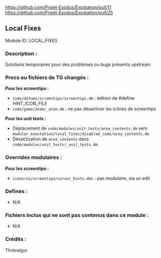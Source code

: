 https://github.com/Projet-Exodus/Exostation/pull/11
https://github.com/Projet-Exodus/Exostation/pull/25


## Local Fixes

Module ID: LOCAL_FIXES

### Description :

Solutions temporaires pour des problèmes ou bugs présents upstream

### Procs ou fichiers de TG changés :

**Pour les screentips :**

- `code/datums/screentips/screentips.dm` : édition de #define HINT_ICON_FILE
- `code/game/atom/_atom.dm` : ne pas désactiver les icônes de screentips

**Pour les unit tests :**
- Déplacement de `code/modules/unit_tests/area_contents.dm` vers `modular_exostation/local_fixes/disabled_code/area_contents.dm`
- Désactivation de `area_contents` dans `code/modules/unit_tests/_unit_tests.dm`

### Overrides modulaires :

**Pour les screentips :**

- `icons/ui/screentips/cursor_hints.dmi` : pas modulaire, via un edit

### Defines :

- N/A

### Fichiers inclus qui ne sont pas contenus dans ce module :

- N/A

### Crédits :
Thràvalgur
